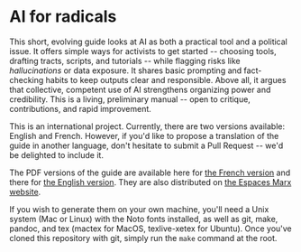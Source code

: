 # AI for radicals

This short, evolving guide looks at AI as both a practical tool and a political issue. It offers simple ways for activists to get started -- choosing tools, drafting tracts, scripts, and tutorials -- while flagging risks like *hallucinations* or data exposure. It shares basic prompting and fact-checking habits to keep outputs clear and responsible. Above all, it argues that collective, competent use of AI strengthens organizing power and credibility. This is a living, preliminary manual -- open to critique, contributions, and rapid improvement.

This is an international project. Currently, there are two versions available: English and French. However, if you'd like to propose a translation of the guide in another language, don't hesitate to submit a Pull Request -- we'd be delighted to include it.

The PDF versions of the guide are available here for [the French version](https://github.com/espaces-marx/ai-radicals/releases/latest/download/guide_fr.pdf) and there for [the English version](https://github.com/espaces-marx/ai-radicals/releases/latest/download/guide_en.pdf). They are also distributed on [the Espaces Marx website](https://www.espaces-marx.eu/).

If you wish to generate them on your own machine, you'll need a Unix system (Mac or Linux) with the Noto fonts installed, as well as git, make, pandoc, and tex (mactex for MacOS, texlive-xetex for Ubuntu). Once you've cloned this repository with git, simply run the `make` command at the root.
